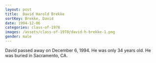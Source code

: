 ```yaml
---
layout: post
title:  David Harold Brekke
sortKey: Brekke, David
date: 1994-12-06
categories: class-of-1978
images: /assets/class-of-1978/david-h-brekke-1.png
gender: male
---
```

David passed away on December 6, 1994. He was only 34 years old.  He was buried in Sacramento, CA.
